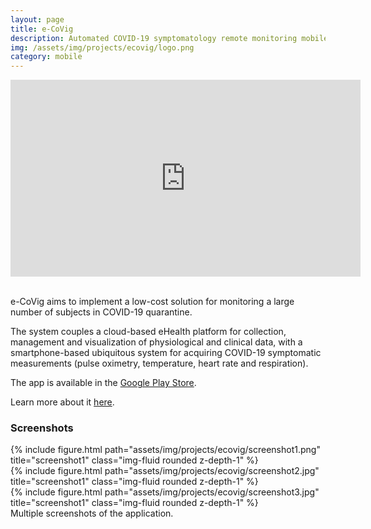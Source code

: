```yaml
---
layout: page
title: e-CoVig
description: Automated COVID-19 symptomatology remote monitoring mobile application
img: /assets/img/projects/ecovig/logo.png
category: mobile
---
```


<center>
<iframe width="560" height="315" src="https://www.youtube.com/embed/uLwgcTG9hjE" title="YouTube video player" frameborder="0" allow="accelerometer; autoplay; clipboard-write; encrypted-media; gyroscope; picture-in-picture" allowfullscreen></iframe>
</center>

<br>

e-CoVig aims to implement a low-cost solution for monitoring a large number of subjects in COVID-19 quarantine.

The system couples a cloud-based eHealth platform for collection, management and visualization of physiological and clinical data, with a smartphone-based ubiquitous system for acquiring COVID-19 symptomatic measurements (pulse oximetry, temperature, heart rate and respiration).

The app is available in the [Google Play Store](https://play.google.com/store/apps/details?id=com.ecovig.app).

Learn more about it [here](https://brainanswer.pt/#projects/ecovig).

### Screenshots

<div class="row">
    <div class="col-sm mt-3 mt-md-0">
        {% include figure.html path="assets/img/projects/ecovig/screenshot1.png" title="screenshot1" class="img-fluid rounded z-depth-1" %}
    </div>
    <div class="col-sm mt-3 mt-md-0">
        {% include figure.html path="assets/img/projects/ecovig/screenshot2.jpg" title="screenshot1" class="img-fluid rounded z-depth-1" %}
    </div>
    <div class="col-sm mt-3 mt-md-0">
        {% include figure.html path="assets/img/projects/ecovig/screenshot3.jpg" title="screenshot1" class="img-fluid rounded z-depth-1" %}
    </div>
</div>
<div class="caption">
    Multiple screenshots of the application.
</div>
